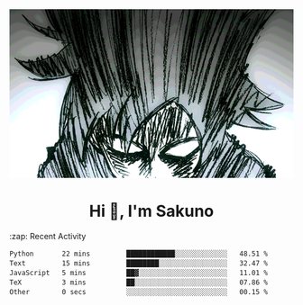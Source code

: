 <body>
<h1 align="center"></h1>
<br>
<div align="center">
<img width="auto" height="300" src="Img/mobFreakoutLonger.gif"/>
</div>
</div>
<h1 align="center">Hi 👋, I'm Sakuno</h1>
:zap: Recent Activity

<!--START_SECTION:waka-->

```txt
Python       22 mins         ████████████░░░░░░░░░░░░░   48.51 %
Text         15 mins         ████████░░░░░░░░░░░░░░░░░   32.47 %
JavaScript   5 mins          ██▓░░░░░░░░░░░░░░░░░░░░░░   11.01 %
TeX          3 mins          ██░░░░░░░░░░░░░░░░░░░░░░░   07.86 %
Other        0 secs          ░░░░░░░░░░░░░░░░░░░░░░░░░   00.15 %
```

<!--END_SECTION:waka-->

